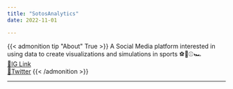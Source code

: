 ```yaml
---
title: "SotosAnalytics"
date: 2022-11-01

---
```

{{< admonition tip "About" True >}}
A Social Media platform interested in using data to create visualizations and simulations in sports ⚽🏀⚾🏎️   
[📱IG Link](https://www.instagram.com/sotosanalytics/)  
[📱Twitter](https://mobile.twitter.com/SotosAnalytics)
{{< /admonition >}}

***




